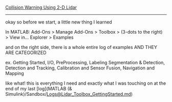 [Collision Warning Using 2-D Lidar](https://www.mathworks.com/help/releases/R2024b/lidar/ug/collision-warning-using-2d-lidar.html)<p>

---

okay so before we start, a little new thing I learned<p>
In MATLAB: Add-Ons > Manage Add-Ons > Toolbox > (3-dots to the right) > View in... Explorer > Examples<p>
and on the right side, there is a whole entire log of examples AND THEY ARE CATEGORIZED<p>
ex. Getting Started, I/O, PreProcessing, Labeling Segmentation & Detection, Detection and Tracking, Calibration and Sensor Fusion, Navigation and Mapping<p>
like what! this is everything I need and exactly what I was touching on at the end of my last [log](MATLAB (& Simulink)/Sandbox/Logs@Lidar_Toolbox_GettingStarted.md)

